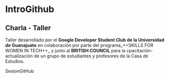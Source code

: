 # IntroGithub

## Charla - Taller


Taller desarrollado por el **Google Developer Student Club de la Universidad de Guanajuato** en colaboración por parte del programa_++SKILLS FOR WOMEN IN TECH++_ y junto al **BRITISH COUNCIL** para la cpacitación-actualización de un grupo de estudiantes y profesores de la Casa de Estudios.

 SesionGitHub
